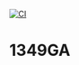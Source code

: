 [![CI](https://github.com/Andrii-Mykhanyshyn/1349GA/actions/workflows/myFirstWF.yml/badge.svg)](https://github.com/Andrii-Mykhanyshyn/1349GA/actions/workflows/myFirstWF.yml)

# 1349GA
